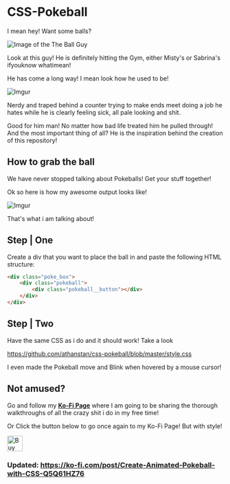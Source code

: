# CSS-Pokeball
I mean hey! Want some balls?

![Image of the The Ball Guy](https://i.redd.it/hz7nuf4abr341.jpg)

Look at this guy! He is definitely hitting the Gym, either Misty's or Sabrina's ifyouknow whatimean! 

He has come a long way! I mean look how he used to be!

![Imgur](https://i.imgur.com/QbrqFAC.png#ballguy)

Nerdy and traped behind a counter trying to make ends meet doing a job he hates while he is clearly feeling sick, all pale looking and shit. 

Good for him man! No matter how bad life treated him he pulled through! 
And the most important thing of all? He is the inspiration behind the creation of this repository! 

## How to grab the ball

We have never stopped talking about Pokeballs! Get your stuff together! 

Ok so here is how my awesome output looks like! 

![Imgur](https://i.imgur.com/x0PMVaZ.gif "Animated on Hover pokeball with Css")

That's what i am talking about! 

## Step | One 

Create a div that you want to place the ball in and paste the following HTML structure: 

```html
<div class="poke_box">
    <div class="pokeball">
        <div class="pokeball__button"></div>
    </div>   
</div>
```


## Step | Two

Have the same CSS as i do and it should work! Take a look 

https://github.com/athanstan/css-pokeball/blob/master/style.css 

I even made the Pokeball move and Blink when hovered by a mouse cursor! 


## Not amused? 

Go and follow my **<a href='https://ko-fi.com/thanos_stantz' target='_blank'>Ko-Fi Page</a>** where I am going to be sharing the thorough walkthroughs of all the crazy shit i do in my free time! 

Or Click the button below to go once again to my Ko-Fi Page! But with style! 

<a href='https://ko-fi.com/G2G31GJ3P' target='_blank'><img height='36' style='border:0px;height:36px;' src='https://az743702.vo.msecnd.net/cdn/kofi3.png?v=2' border='0' alt='Buy Me a Coffee at ko-fi.com' /></a>


### Updated: https://ko-fi.com/post/Create-Animated-Pokeball-with-CSS-Q5Q61HZ76
